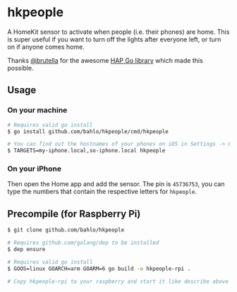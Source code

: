 # hkpeople

A HomeKit sensor to activate when people (i.e. their phones) are home.
This is super useful if you want to turn off the lights after everyone left, or turn on if anyone comes home.

Thanks [@brutella](https://github.com/brutella) for the awesome [HAP Go library](https://github.com/brutella/hc) which made this possible.

## Usage

### On your machine

```sh
# Requires valid go install
$ go install github.com/bahlo/hkpeople/cmd/hkpeople

# You can find out the hostnames of your phones on iOS in Settings -> General -> Info -> Name
$ TARGETS=my-iphone.local,so-iphone.local hkpeople
```

### On your iPhone
Then open the Home app and add the sensor.
The pin is `45736753`, you can type the numbers that contain the respective letters for `hkpeople`.

## Precompile (for Raspberry Pi)

```sh
$ git clone github.com/bahlo/hkpeople

# Requires github.com/golang/dep to be installed
$ dep ensure

# Requires valid go install
$ GOOS=linux GOARCH=arm GOARM=6 go build -o hkpeople-rpi .

# Copy hkpeople-rpi to your raspberry and start it like describe above
```
